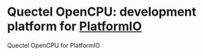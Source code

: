 # Quectel OpenCPU: development platform for [PlatformIO](http://platformio.org)
Quectel OpenCPU for PlatformIO

